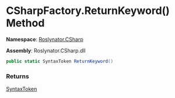 # CSharpFactory\.ReturnKeyword\(\) Method

**Namespace**: [Roslynator.CSharp](../../README.md)

**Assembly**: Roslynator\.CSharp\.dll

```csharp
public static SyntaxToken ReturnKeyword()
```

### Returns

[SyntaxToken](https://docs.microsoft.com/en-us/dotnet/api/microsoft.codeanalysis.syntaxtoken)

